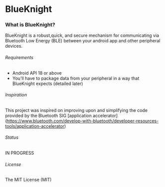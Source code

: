 BlueKnight
==========

### What is BlueKnight?

BlueKnight is a robust,quick, and secure mechanism for communicating via Bluetooth Low Energy (BLE) between your android app and other peripheral devices.

###### Requirements
 * Android API 18 or above
 * You'll have to package data from your peripheral in a way that BlueKnight expects (detailed later)
 
###### Inspiration

This project was inspired on improving upon and simplifying the code provided by the Bluetooth SIG [application accelerator] (https://www.bluetooth.com/develop-with-bluetooth/developer-resources-tools/application-accelerator)

###### Status

IN PROGRESS

###### License

The MIT License (MIT)
